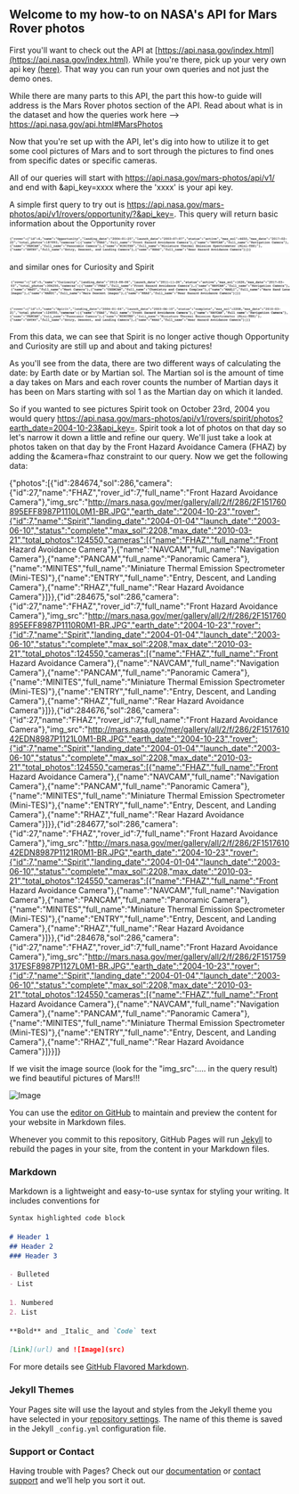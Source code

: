 ## Welcome to my how-to on NASA's API for Mars Rover photos

First you'll want to check out the API at [https://api.nasa.gov/index.html](https://api.nasa.gov/index.html).  While you're there, pick up your very own api key [(here)](https://api.nasa.gov/index.html#apply-for-an-api-key).  That way you can run your own queries and not just the demo ones.

While there are many parts to this API, the part this how-to guide will address is the Mars Rover photos section of the API. Read about what is in the dataset and how the queries work here --> https://api.nasa.gov/api.html#MarsPhotos  

Now that you're set up with the API, let's dig into how to utilize it to get some cool pictures of Mars and to sort through the pictures to find ones from specific dates or specific cameras.

All of our queries will start with https://api.nasa.gov/mars-photos/api/v1/ and end with &api_key=xxxx where the 'xxxx' is your api key.

A simple first query to try out is https://api.nasa.gov/mars-photos/api/v1/rovers/opportunity/?&api_key=.  This query will return basic information about the Opportunity rover 

![](https://github.com/themightyscot/themightyscot.github.io/blob/master/Screen%20Shot%202017-03-01%20at%209.11.43%20PM.png)

and similar ones for Curiosity and Spirit

![](https://github.com/themightyscot/themightyscot.github.io/blob/master/Screen%20Shot%202017-03-03%20at%206.00.38%20PM.png)

![](https://github.com/themightyscot/themightyscot.github.io/blob/master/Screen%20Shot%202017-03-03%20at%206.07.46%20PM.png)

From this data, we can see that Spirit is no longer active though Opportunity and Curiosity are still up and about and taking pictures!

As you'll see from the data, there are two different ways of calculating the date: by Earth date or by Martian sol. The Martian sol is the amount of time a day takes on Mars and each rover counts the number of Martian days it has been on Mars starting with sol 1 as the Martian day on which it landed.

So if you wanted to see pictures Spirit took on October 23rd, 2004 you would query https://api.nasa.gov/mars-photos/api/v1/rovers/spirit/photos?earth_date=2004-10-23&api_key=.  Spirit took a lot of photos on that day so let's narrow it down a little and refine our query.  We'll just take a look at photos taken on that day by the Front Hazard Avoidance Camera (FHAZ) by adding the &camera=fhaz constraint to our query.  Now we get the following data:  

{"photos":[{"id":284674,"sol":286,"camera":{"id":27,"name":"FHAZ","rover_id":7,"full_name":"Front Hazard Avoidance Camera"},"img_src":"http://mars.nasa.gov/mer/gallery/all/2/f/286/2F151760895EFF8987P1110L0M1-BR.JPG","earth_date":"2004-10-23","rover":{"id":7,"name":"Spirit","landing_date":"2004-01-04","launch_date":"2003-06-10","status":"complete","max_sol":2208,"max_date":"2010-03-21","total_photos":124550,"cameras":[{"name":"FHAZ","full_name":"Front Hazard Avoidance Camera"},{"name":"NAVCAM","full_name":"Navigation Camera"},{"name":"PANCAM","full_name":"Panoramic Camera"},{"name":"MINITES","full_name":"Miniature Thermal Emission Spectrometer (Mini-TES)"},{"name":"ENTRY","full_name":"Entry, Descent, and Landing Camera"},{"name":"RHAZ","full_name":"Rear Hazard Avoidance Camera"}]}},{"id":284675,"sol":286,"camera":{"id":27,"name":"FHAZ","rover_id":7,"full_name":"Front Hazard Avoidance Camera"},"img_src":"http://mars.nasa.gov/mer/gallery/all/2/f/286/2F151760895EFF8987P1110R0M1-BR.JPG","earth_date":"2004-10-23","rover":{"id":7,"name":"Spirit","landing_date":"2004-01-04","launch_date":"2003-06-10","status":"complete","max_sol":2208,"max_date":"2010-03-21","total_photos":124550,"cameras":[{"name":"FHAZ","full_name":"Front Hazard Avoidance Camera"},{"name":"NAVCAM","full_name":"Navigation Camera"},{"name":"PANCAM","full_name":"Panoramic Camera"},{"name":"MINITES","full_name":"Miniature Thermal Emission Spectrometer (Mini-TES)"},{"name":"ENTRY","full_name":"Entry, Descent, and Landing Camera"},{"name":"RHAZ","full_name":"Rear Hazard Avoidance Camera"}]}},{"id":284676,"sol":286,"camera":{"id":27,"name":"FHAZ","rover_id":7,"full_name":"Front Hazard Avoidance Camera"},"img_src":"http://mars.nasa.gov/mer/gallery/all/2/f/286/2F151761042EDN8987P1121L0M1-BR.JPG","earth_date":"2004-10-23","rover":{"id":7,"name":"Spirit","landing_date":"2004-01-04","launch_date":"2003-06-10","status":"complete","max_sol":2208,"max_date":"2010-03-21","total_photos":124550,"cameras":[{"name":"FHAZ","full_name":"Front Hazard Avoidance Camera"},{"name":"NAVCAM","full_name":"Navigation Camera"},{"name":"PANCAM","full_name":"Panoramic Camera"},{"name":"MINITES","full_name":"Miniature Thermal Emission Spectrometer (Mini-TES)"},{"name":"ENTRY","full_name":"Entry, Descent, and Landing Camera"},{"name":"RHAZ","full_name":"Rear Hazard Avoidance Camera"}]}},{"id":284677,"sol":286,"camera":{"id":27,"name":"FHAZ","rover_id":7,"full_name":"Front Hazard Avoidance Camera"},"img_src":"http://mars.nasa.gov/mer/gallery/all/2/f/286/2F151761042EDN8987P1121R0M1-BR.JPG","earth_date":"2004-10-23","rover":{"id":7,"name":"Spirit","landing_date":"2004-01-04","launch_date":"2003-06-10","status":"complete","max_sol":2208,"max_date":"2010-03-21","total_photos":124550,"cameras":[{"name":"FHAZ","full_name":"Front Hazard Avoidance Camera"},{"name":"NAVCAM","full_name":"Navigation Camera"},{"name":"PANCAM","full_name":"Panoramic Camera"},{"name":"MINITES","full_name":"Miniature Thermal Emission Spectrometer (Mini-TES)"},{"name":"ENTRY","full_name":"Entry, Descent, and Landing Camera"},{"name":"RHAZ","full_name":"Rear Hazard Avoidance Camera"}]}},{"id":284678,"sol":286,"camera":{"id":27,"name":"FHAZ","rover_id":7,"full_name":"Front Hazard Avoidance Camera"},"img_src":"http://mars.nasa.gov/mer/gallery/all/2/f/286/2F151759317ESF8987P1127L0M1-BR.JPG","earth_date":"2004-10-23","rover":{"id":7,"name":"Spirit","landing_date":"2004-01-04","launch_date":"2003-06-10","status":"complete","max_sol":2208,"max_date":"2010-03-21","total_photos":124550,"cameras":[{"name":"FHAZ","full_name":"Front Hazard Avoidance Camera"},{"name":"NAVCAM","full_name":"Navigation Camera"},{"name":"PANCAM","full_name":"Panoramic Camera"},{"name":"MINITES","full_name":"Miniature Thermal Emission Spectrometer (Mini-TES)"},{"name":"ENTRY","full_name":"Entry, Descent, and Landing Camera"},{"name":"RHAZ","full_name":"Rear Hazard Avoidance Camera"}]}}]}

If we visit the image source (look for the "img_src":.... in the query result) we find beautiful pictures of Mars!!!

![Image](http://mars.nasa.gov/mer/gallery/all/2/f/286/2F151760895EFF8987P1110L0M1-BR.JPG)


You can use the [editor on GitHub](https://github.com/themightyscot/themightyscot.github.io/edit/master/index.md) to maintain and preview the content for your website in Markdown files.

Whenever you commit to this repository, GitHub Pages will run [Jekyll](https://jekyllrb.com/) to rebuild the pages in your site, from the content in your Markdown files.

### Markdown

Markdown is a lightweight and easy-to-use syntax for styling your writing. It includes conventions for

```markdown
Syntax highlighted code block

# Header 1
## Header 2
### Header 3

- Bulleted
- List

1. Numbered
2. List

**Bold** and _Italic_ and `Code` text

[Link](url) and ![Image](src)
```

For more details see [GitHub Flavored Markdown](https://guides.github.com/features/mastering-markdown/).

### Jekyll Themes

Your Pages site will use the layout and styles from the Jekyll theme you have selected in your [repository settings](https://github.com/themightyscot/themightyscot.github.io/settings). The name of this theme is saved in the Jekyll `_config.yml` configuration file.

### Support or Contact

Having trouble with Pages? Check out our [documentation](https://help.github.com/categories/github-pages-basics/) or [contact support](https://github.com/contact) and we’ll help you sort it out.
